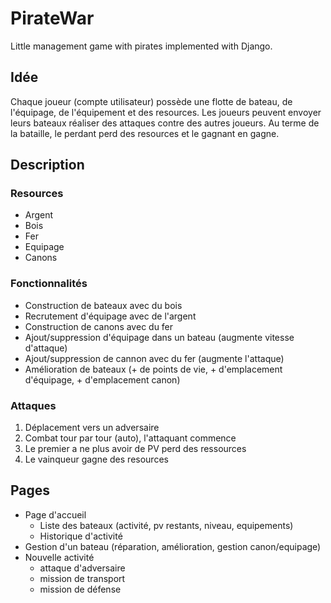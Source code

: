 # PirateWar
Little management game with pirates implemented with Django.

## Idée
Chaque joueur (compte utilisateur) possède une flotte de bateau, de l'équipage, de l'équipement et des resources.
Les joueurs peuvent envoyer leurs bateaux réaliser des attaques contre des autres joueurs. Au terme de la bataille, le perdant perd des resources et le gagnant en gagne.

## Description
### Resources
- Argent
- Bois
- Fer
- Equipage
- Canons

### Fonctionnalités
- Construction de bateaux avec du bois
- Recrutement d'équipage avec de l'argent
- Construction de canons avec du fer
- Ajout/suppression d'équipage dans un bateau (augmente vitesse d'attaque) 
- Ajout/suppression de cannon avec du fer (augmente l'attaque)
- Amélioration de bateaux (+ de points de vie, + d'emplacement d'équipage, + d'emplacement canon) 

### Attaques
1. Déplacement vers un adversaire
2. Combat tour par tour (auto), l'attaquant commence
3. Le premier a ne plus avoir de PV perd des ressources
4. Le vainqueur gagne des resources

## Pages
- Page d'accueil
    - Liste des bateaux (activité, pv restants, niveau, equipements)
    - Historique d'activité
- Gestion d'un bateau (réparation, amélioration, gestion canon/equipage)
- Nouvelle activité
    - attaque d'adversaire
    - mission de transport
    - mission de défense